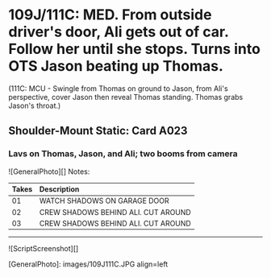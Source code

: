 # 109J/111C: MED. From outside driver's door, Ali gets out of car. Follow her until she stops. Turns into OTS Jason beating up Thomas.

(111C: MCU - Swingle from Thomas on ground to Jason, from Ali's perspective, cover Jason then reveal Thomas standing. Thomas grabs Jason's throat.)

## Shoulder-Mount Static: Card A023

### Lavs on Thomas, Jason, and Ali; two booms from camera

![GeneralPhoto][]
Notes: 

| Takes | Description |
|:---|:----|
| 01 | WATCH SHADOWS ON GARAGE DOOR |
 | 02 | CREW SHADOWS BEHIND ALI. CUT AROUND |
 | 03 | CREW SHADOWS BEHIND ALI. CUT AROUND |

----

![ScriptScreenshot][]


[GeneralPhoto]:  images/109J111C.JPG align=left
